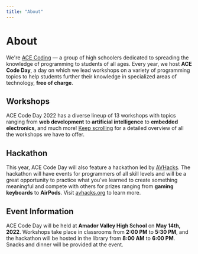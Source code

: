 ```yaml
---
title: "About"
---
```


<div class="lg:flex lg:flex-col lg:space-y-6 lg:prose-h2:mt-0">

<ImageFrame src="images/stock/student_coding.jpg" alt="A student coding at ACE Code Day" class="lg:even:flex-row-reverse lg:even:space-x-reverse">

<h1 class="text-outline-shadow before:content-['About']">About</h1>

We're [ACE Coding](https://acecoding.org) — a group of high schoolers dedicated to spreading the knowledge of programming to students of all ages. Every year, we host **ACE Code Day**, a day on which we lead workshops on a variety of programming topics to help students further their knowledge in specialized areas of technology, **free of charge**. 

</ImageFrame>

<ImageFrame src="images/stock/teacher_lecturing.jpg" alt="A teacher lecturing a workshop at ACE Code Day" class="lg:even:flex-row-reverse lg:even:space-x-reverse">

<h2>Workshops</h2>

ACE Code Day 2022 has a diverse lineup of 13 workshops with topics ranging from **web development** to **artificial intelligence** to **embedded electronics**, and much more! [Keep scrolling](#workshops) for a detailed overview of all the workshops we have to offer.

</ImageFrame>

<ImageFrame src="images/stock/students_collaborating.jpg" alt="Two students collaborating on a project at ACE Code Day">

<h2>Hackathon</h2>

This year, ACE Code Day will also feature a hackathon led by [AVHacks](https://avhacks.org). The hackathon will have events for programmers of all skill levels and will be a great opportunity to practice what you've learned to create something meaningful and compete with others for prizes ranging from **gaming keyboards** to **AirPods**. Visit [avhacks.org](https://avhacks.org) to learn more.

</ImageFrame>

<ImageFrame src="images/stock/library_coders.jpg" alt="The AVHS library, filled with ACE Code Day Attendees" class="lg:even:flex-row-reverse lg:even:space-x-reverse">

<h2>Event Information</h2>

ACE Code Day will be held at **Amador Valley High School** on **May 14th, 2022**. Workshops take place in classrooms from **2:00 PM** to **5:30 PM**, and the hackathon will be hosted in the library from **8:00 AM** to **6:00 PM**. Snacks and dinner will be provided at the event.

</ImageFrame>

</div>